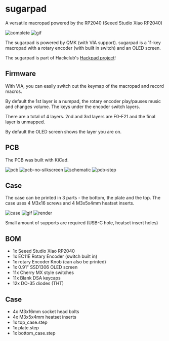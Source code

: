 # sugarpad

A versatile macropad powered by the RP2040 (Seeed Studio Xiao RP2040)

![complete](/images/cad-case.png)
![gif](/images/sugarpad%20case%20v8.gif)

The sugarpad is powered by QMK (with VIA support).
sugarpad is a 11-key macropad with a rotary encoder (with built in switch) and an OLED screen.

The sugarpad is part of Hackclub's [Hackpad project](https://hackpad.hackclub.com/)!

## Firmware
With VIA, you can easily switch out the keymap of the macropad and record macros.

By default the 1st layer is a numpad, the rotary encoder play/pauses music and changes volume.
The keys under the encoder switch layers.

There are a total of 4 layers. 2nd and 3rd layers are F0-F21 and the final layer is unmapped.

By default the OLED screen shows the layer you are on.

## PCB
The PCB was built with KiCad.

![pcb](/images/pcb.png)
![pcb-no-silkscreen](/images/pcb-no-silkscreen.png)
![schematic](/images/schematic.png)
![pcb-step](/images/cad-pcb.png)


## Case
The case can be printed in 3 parts - the bottom, the plate and the top. 
The case uses 4 M3x16 screws and 4 M3x5x4mm heatset inserts.

![case](/images/cad-case.png)
![gif](/images/sugarpad%20case%20v8.gif)
![render](/images/render.png)

Small amount of supports are required (USB-C hole, heatset insert holes)

## BOM
- 1x Seeed Studio Xiao RP2040
- 1x EC11E Rotary Encoder (switch built in)
- 1x rotary Encoder Knob (can also be printed)
- 1x 0.91" SSD1306 OLED screen
- 11x Cherry MX style switches
- 11x Blank DSA keycaps
- 12x DO-35 diodes (THT)

## Case
- 4x M3x16mm socket head bolts
- 4x M3x5x4mm heatset inserts
- 1x top_case.step
- 1x plate.step
- 1x bottom_case.step
